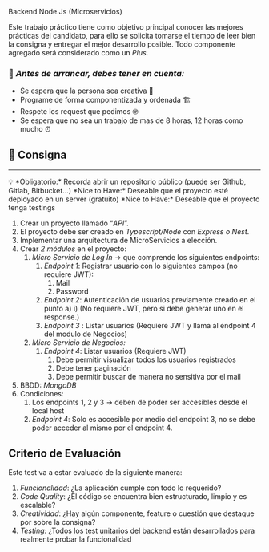  Backend Node.Js (Microservicios)

Este trabajo práctico tiene como objetivo principal conocer las mejores prácticas del candidato, para ello se solicita tomarse el tiempo de leer bien la consigna y entregar el mejor desarrollo posible. Todo componente agregado será considerado como un *Plus*.

### 🤔 *Antes de arrancar, debes tener en cuenta:*

- Se espera que la persona sea creativa 🎨
- Programe de forma componentizada y ordenada 🏗️
- Respete los request que pedimos 🤓
- Se espera que no sea un trabajo de mas de 8 horas, 12 horas como mucho ⏰

## 📝 Consigna

---

<aside>
💡 *Obligatorio:* Recorda abrir un repositorio público (puede ser Github, Gitlab, Bitbucket…) 
*Nice to Have:* Deseable que el proyecto esté deployado en un server (gratuito)
*Nice to Have:* Deseable que el proyecto tenga testings

</aside>

1. Crear un proyecto llamado “*API*”.
2. El proyecto debe ser creado en *Typescript/Node* con *Express o Nest*.
3. Implementar una arquitectura de MicroServicios a elección.
4. Crear *2 módulos* en el proyecto:
    1. *Micro Servicio de Log In* → que comprende los siguientes endpoints:
        1. *Endpoint 1*: Registrar usuario con lo siguientes campos (no requiere JWT):
            1. Mail
            2. Password
        2. *Endpoint 2*: Autenticación de usuarios previamente creado en el punto a) i) (No requiere JWT, pero si debe generar uno en el response.)
        3. *Endpoint 3* : Listar usuarios (Requiere JWT y llama al endpoint 4 del modulo de Negocios)
    2. *Micro Servicio de Negocios:*
        1. *Endpoint 4*: Listar usuarios (Requiere JWT)
            1. Debe permitir visualizar todos los usuarios registrados
            2. Debe tener paginación
            3. Debe permitir buscar de manera no sensitiva por el mail
5. BBDD: *MongoDB*
6. Condiciones:
    1. Los endpoints 1, 2 y 3 → deben de poder ser accesibles desde el local host
    2. *Endpoint 4*: Solo es accesible por medio del endpoint 3, no se debe poder acceder al mismo por el endpoint 4.

## Criterio de Evaluación

Este test va a estar evaluado de la siguiente manera:

1. *Funcionalidad*: ¿La aplicación cumple con todo lo requerido?
2. *Code Quality*: ¿El código se encuentra bien estructurado, limpio y es escalable? 
3. *Creatividad*: ¿Hay algún componente, feature o cuestión que destaque por sobre la consigna? 
4. *Testing*: ¿Todos los test unitarios del backend están desarrollados para realmente probar la funcionalidad